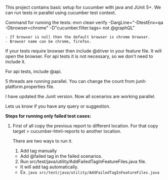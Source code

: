 This project contains basic setup for cucumber with java and JUnit 5+.
We can run tests in parallel using cucumber test context.

Command for running the tests:
mvn clean verify -DargLine="-DtestEnv=qa -Dbrowser=chrome" -D"cucumber.filter.tags= not @graphQL"

    - If browser is null then the default browser is chrome browser.
    - Browser name can be chrome, firefox.

If your tests require browser then include @driver in your feature file. It will open the browser. For api tests it is not necessary, so we don't need to include it.

For api tests, include @api.

5 threads are running parallel. You can change the count from junit-platform.properties file.

I have updated the Junit version. Now all scenarios are working parallel.

Lets us know if you have any query or suggestion.

**Steps for running only failed test cases:**
1. First of all copy the previous report to different location. For that copy target > cucumber-html-reports to another location.

   There are two ways to run it.
    1. Add tag manually
    - Add @failed tag in the failed scenarios.
    2. Run src/test/java/utility/AddFailedTagInFeatureFiles.java file.
    - It will add tag automatically.
    - Ex. `java src/test/java/utility/AddFailedTagInFeatureFiles.java`
   